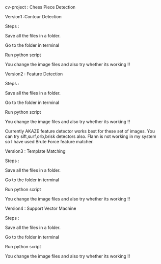 cv-project : Chess Piece Detection

Version1 :Contour Detection

Steps :

Save all the files in a folder.

Go to the folder in terminal

Run python script

You change the image files and also try whether its working !!

Version2 : Feature Detection

Steps :

Save all the files in a folder.

Go to the folder in terminal

Run python script

You change the image files and also try whether its working !!

Currently AKAZE feature detector works best for these set of images. You can try sift,surf,orb,brisk detectors also. Flann is not working in my system so I have used Brute Force feature matcher.

Version3 : Template Matching

Steps :

Save all the files in a folder.

Go to the folder in terminal

Run python script

You change the image files and also try whether its working !!

Version4 : Support Vector Machine

Steps :

Save all the files in a folder.

Go to the folder in terminal

Run python script

You change the image files and also try whether its working !!
